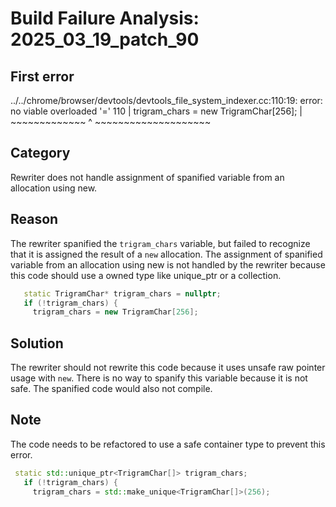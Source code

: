 # Build Failure Analysis: 2025_03_19_patch_90

## First error
../../chrome/browser/devtools/devtools_file_system_indexer.cc:110:19: error: no viable overloaded '='
  110 |     trigram_chars = new TrigramChar[256];
      |     ~~~~~~~~~~~~~ ^ ~~~~~~~~~~~~~~~~~~~~

## Category
Rewriter does not handle assignment of spanified variable from an allocation using new.

## Reason
The rewriter spanified the `trigram_chars` variable, but failed to recognize that it is assigned the result of a `new` allocation. The assignment of spanified variable from an allocation using new is not handled by the rewriter because this code should use a owned type like unique_ptr or a collection.

```c++
   static TrigramChar* trigram_chars = nullptr;
   if (!trigram_chars) {
     trigram_chars = new TrigramChar[256];
```

## Solution
The rewriter should not rewrite this code because it uses unsafe raw pointer usage with `new`. There is no way to spanify this variable because it is not safe. The spanified code would also not compile.

## Note
The code needs to be refactored to use a safe container type to prevent this error.
```c++
 static std::unique_ptr<TrigramChar[]> trigram_chars;
   if (!trigram_chars) {
     trigram_chars = std::make_unique<TrigramChar[]>(256);